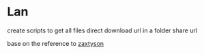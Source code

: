 # Lan

create scripts to get all files direct download url in a folder share url

base on the reference to [zaxtyson](https://github.com/zaxtyson/LanZouCloud-API)
